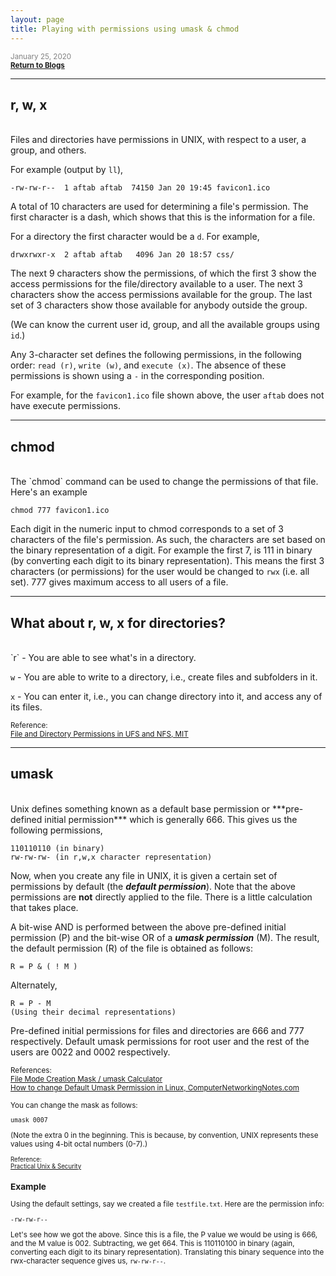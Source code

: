 ```yaml
---
layout: page
title: Playing with permissions using umask & chmod
---
```


<small><font color="gray">January 25, 2020</font><br><b><a href="../Tech-blog/index.html#unix">Return to Blogs</a></b></small>
<br>

<hr>

## **r, w, x**
<br>
Files and directories have permissions in UNIX, with respect to a user, a group, and others.

For example (output by `ll`),

    -rw-rw-r--  1 aftab aftab  74150 Jan 20 19:45 favicon1.ico
    
A total of 10 characters are used for determining a file's permission.
The first character is a dash, which shows that this is the information for a file. 

For a directory the first character would be a `d`. For example,

    drwxrwxr-x  2 aftab aftab   4096 Jan 20 18:57 css/

The next 9 characters show the permissions, of which the first 3 show the
access permissions for the file/directory available to a user. The next 3
characters show the access permissions available for the group. The last set of
3 characters show those available for anybody outside the group. 

(We can know the current user id, group, and all the available groups using `id`.)

Any 3-character set defines the following permissions, in the following order:
`read (r)`, `write (w)`, and `execute (x)`. The absence of these permissions is 
shown using a `-` in the corresponding position. 

For example, for the `favicon1.ico` file shown above, the user `aftab` 
does not have execute permissions.

<hr>

## **chmod**
<br>
The `chmod` command can be used to change the permissions of that file. Here's an example

    chmod 777 favicon1.ico

Each digit in the numeric input to chmod corresponds to a set of 3 characters
of the file's permission. As such, the characters are set based on the binary
representation of a digit. For example the first 7, is 111 in binary (by
converting each digit to its binary representation). This means the first 3
characters (or permissions) for the user would be changed to `rwx` (i.e. all
set). 777 gives maximum access to all users of a file.

<hr>

## **What about r, w, x for directories?**
<br>
`r` - You are able to see what's in a directory. 

`w` - You are able to write to a directory, i.e., create files and subfolders in it.

`x` - You can enter it, i.e., you can change directory into it, and access any of its files.

<small>Reference: 
<br> [File and Directory Permissions in UFS and NFS, MIT](http://web.mit.edu/sipb/doc/working/afs/html/subsection3.1.html)</small>

<hr>

## **umask**
<br>
Unix defines something known as a default base permission or ***pre-defined initial permission*** which is generally 666. This gives us the following permissions,

    110110110 (in binary)
    rw-rw-rw- (in r,w,x character representation)

Now, when you create any file in UNIX, it is given a certain set of permissions
by default (the ***default permission***). Note that the above permissions are
**not** directly applied to the file. There is a little calculation that takes
place. 

A bit-wise AND is performed between the above pre-defined initial permission
(P) and the bit-wise OR of a ***umask permission*** (M). The result, the
default permission (R) 
of the file is obtained as follows:

    R = P & ( ! M )
    
Alternately, 

    R = P - M 
    (Using their decimal representations)

Pre-defined initial permissions for files and directories are 666 and 777
respectively.  Default umask permissions for root user and the rest of the
users are 0022 and 0002 respectively.

<small>References: 
<br>[File Mode Creation Mask / umask Calculator](https://wintelguy.com/umask-calc.pl)
<br>[How to change Default Umask Permission in Linux, ComputerNetworkingNotes.com](https://www.computernetworkingnotes.com/rhce-study-guide/how-to-change-default-umask-permission-in-linux.html)

You can change the mask as follows:

    umask 0007

(Note the extra 0 in the beginning. This is because, by convention, UNIX represents these values using 4-bit octal numbers (0-7).)

<small>Reference: 
<br>[Practical Unix & Security](http://web.deu.edu.tr/doc/oreily/networking/puis/ch05_03.htm)</small>
    
### Example

Using the default settings, say we created a file `testfile.txt`. Here are the permission info:

    -rw-rw-r--
    
Let's see how we got the above. Since this is a file, the P value we would be
using is 666, and the M value is 002.  Subtracting, we get 664. This is
110110100 in binary (again, converting each digit to its binary
representation). Translating this binary sequence into the rwx-character
sequence gives us, `rw-rw-r--`.


